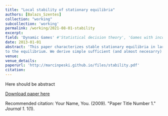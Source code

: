 ```yaml
---
title: "Local stability of stationary equilibria"
authors: [Balazs_Szentes]
collection: "working"
subcollection: 'working'
permalink: /working/2021-08-01-stability
excerpt: 
field: 'Dynamic Games' #'Statistical decision theory', 'Games with incomplete information', 'Dynamic Games', 'Social economics'
date: 2013-01-01
abstract: 'This paper characterizes stable stationary equilibria in large population dynamic games. Each player has a type which changes over time. A player’s flow payoff as well as the evolution of her type depends on the distribution of population types and population strategies. A stationary equilibrium is called stable if, after perturbing the equilibrium strategies slightly, revision dynamics converge back
to the equilibrium. We derive simple sufficient (and almost necesarry) conditions for stability. These conditions involve eigenvalues of a one-dimensional familiy of matrices. Moreover, in order to check whether an equilibrium is stable, it is enough to consider sine wave perturbations of the equilibrium.'
venue:
venue_details:
paperurl: 'http://marcinpeski.github.io/files/stability.pdf'
citation: 
---
```

Here should be abstract

[Download paper here](http://academicpages.github.io/files/paper1.pdf)

Recommended citation: Your Name, You. (2009). "Paper Title Number 1." <i>Journal 1</i>. 1(1).